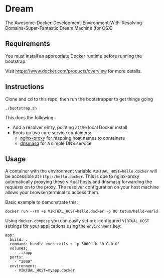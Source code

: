 # Dream

The Awesome-Docker-Development-Environment-With-Resolving-Domains-Super-Fantastic Dream Machine (for OSX)

## Requirements

You must install an appropriate Docker runtime before running the bootstrap.

Visit https://www.docker.com/products/overview for more details.

## Instructions

Clone and cd to this repo, then run the bootstrapper to get things going

`./bootstrap.sh`

This does the following:

* Add a resolver entry, pointing at the local Docker install
* Boots up two core service containers:
  * [nginx-proxy](https://hub.docker.com/r/jwilder/nginx-proxy/) for mapping host names to containers
  * [dnsmasq](https://hub.docker.com/r/andyshinn/dnsmasq/) for a simple DNS service

## Usage

A container with the environment variable `VIRTUAL_HOST=hello.docker` will be accessible at `http://hello.docker`. This is due to nginx-proxy automatically proxying these virtual hosts and dnsmasq forwarding the requests on to the proxy. The resolver configuration on your host machine allows your browser/terminal to access them.

Basic example to demonstrate this:

`docker run --rm -e VIRTUAL_HOST=hello.docker -p 80 tutum/hello-world`

Using `docker-compose` you can easily set pre-configured `VIRTUAL_HOST` settings for your applications using the `environment` key:

```
app:
  build: .
  command: bundle exec rails s -p 3000 -b '0.0.0.0'
  volumes:
    - .:/app
  ports:
    - "3000"
  environment:
    - VIRTUAL_HOST=myapp.docker
```
